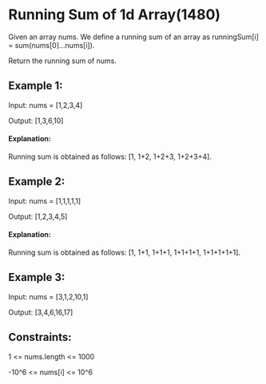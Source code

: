 # Running Sum of 1d Array(1480)

Given an array nums. We define a running sum of an array as runningSum[i] = sum(nums[0]…nums[i]).

Return the running sum of nums.

## Example 1:

Input: nums = [1,2,3,4]

Output: [1,3,6,10]

#### Explanation:
 Running sum is obtained as follows: [1, 1+2, 1+2+3, 1+2+3+4].

## Example 2:

Input: nums = [1,1,1,1,1]

Output: [1,2,3,4,5]

#### Explanation: 
Running sum is obtained as follows: [1, 1+1, 1+1+1, 1+1+1+1, 1+1+1+1+1].

## Example 3:

Input: nums = [3,1,2,10,1]

Output: [3,4,6,16,17]
 

## Constraints:

1 <= nums.length <= 1000

-10^6 <= nums[i] <= 10^6